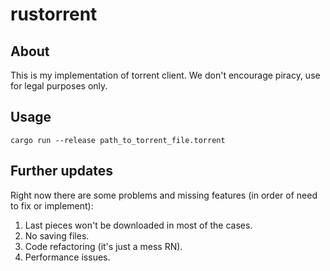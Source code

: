 # rustorrent

## About

This is my implementation of torrent client. We don't encourage piracy, use for legal purposes only.

## Usage

`cargo run --release path_to_torrent_file.torrent`

## Further updates

Right now there are some problems and missing features (in order of need to fix or implement): <br/>
1. Last pieces won't be downloaded in most of the cases.
2. No saving files.
3. Code refactoring (it's just a mess RN).
4. Performance issues.
